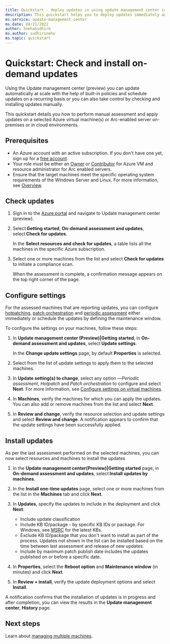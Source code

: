 ```yaml
---
title: Quickstart - deploy updates in using update management center in the Azure portal
description: This quickstart helps you to deploy updates immediately and view results for supported machines in update management center (preview) using the Azure portal.
ms.service: update-management-center
ms.date: 04/21/2022
author: SnehaSudhirG
ms.author: sudhirsneha
ms.topic: quickstart
---
```


# Quickstart: Check and install on-demand updates

Using the Update management center (preview) you can update automatically at scale with the help of built-in policies and schedule updates on a recurring basis or you can also take control by checking and installing updates manually. 

This quickstart details you how to perform manual assessment and apply updates on a selected Azure virtual machine(s) or Arc-enabled server on-premises or in cloud environments.

## Prerequisites

- An Azure account with an active subscription. If you don't have one yet, sign up for a [free account](https://azure.microsoft.com/free/?WT.mc_id=A261C142F).
- Your role must be either an [Owner](../role-based-access-control/built-in-roles.md#owner) or [Contributor](../role-based-access-control/built-in-roles.md#contributor) for Azure VM and resource administrator for Arc enabled servers.
- Ensure that the target machines meet the specific operating system requirements of the Windows Server and Linux. For more information, see [Overview](overview.md).


## Check updates

1. Sign in to the [Azure portal](https://portal.azure.com) and navigate to Update management center (preview).

1. Select **Getting started**, **On-demand assessment and updates**, select **Check for updates**.

    In the **Select resources and check for updates**, a table lists all the machines in the specific Azure subscription.

1. Select one or more machines from the list and select **Check for updates** to initiate a compliance scan.
    
    When the assessment is complete, a confirmation message appears on the top right corner of the page.


## Configure settings

For the assessed machines that are reporting updates, you can configure [hotpatching](updates-maintenance-schedules.md#hotpatching), [patch orchestration](manage-multiple-machines.md#summary-of-machine-status) and [periodic assessment](assessment-options.md#periodic-assessment) either immediately or schedule the updates by defining the maintenance window.

To configure the settings on your machines, follow these steps:

1. In **Update management center (Preview)|Getting started**, in **On-demand assessment and updates**, select **Update settings**.

    In the **Change update settings** page, by default **Properties** is selected. 
1. Select from the list of update settings to apply them to the selected machines.

1. In **Update setting(s) to change**, select any option —*Periodic assessment*, *Hotpatch* and *Patch orchestration* to configure and select **Next**. For more information, see [Configure settings on virtual machines](manage-update-settings.md#configure-settings-on-single-vm).

1. In **Machines**, verify the machines for which you can apply the updates. You can also add or remove machines from the list and select **Next**.

1. In **Review and change**, verify the resource selection and update settings and select **Review and change**.
    A notification appears to confirm that the update settings have been successfully applied.


## Install updates

As per the last assessment performed on the selected machines, you can now select resources and machines to install the updates

1. In the **Update management center(Preview)|Getting started** page, in **On-demand assessment and updates**, select **Install updates by machines**.

1. In the **Install one-time updates** page, select one or more machines from the list in the **Machines** tab and click **Next**.

1. In **Updates**, specify the updates to include in the deployment and click **Next**:

    - Include update classification 
    - Include KB ID/package - by specific KB IDs or package. For Windows, see [MSRC](https://msrc.microsoft.com/update-guide/deployments) for the latest KBs.
    - Exclude KB ID/package that you don't want to install as part of the process. Updates not shown in the list can be installed based on the time between last assessment and release of new updates.
    - Include by maximum patch publish date includes the updates published on or before a specific date.

1. In **Properties**, select the **Reboot option** and **Maintenance window** (in minutes) and click **Next**.

1. In **Review + install**, verify the update deployment options and select **Install**.

A notification confirms that the installation of updates is in progress and after completion, you can view the results in the **Update management center**, **History** page.

## Next steps

  Learn about [managing multiple machines](manage-multiple-machines.md).